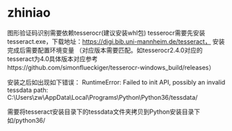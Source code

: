 # zhiniao

图形验证码识别需要依赖tesserocr(建议安装whl包)
tesserocr需要先安装tesseract.exe，下载地址：https://digi.bib.uni-mannheim.de/tesseract，
安装完成后需要配置环境变量
（对应版本需要匹配。如tesserocr2.4.0对应的tesseract为4.0具体版本对应参考https://github.com/simonflueckiger/tesserocr-windows_build/releases）

安装之后如出现如下错误：
RuntimeError: Failed to init API, possibly an invalid tessdata path: C:\Users\zw\AppData\Local\Programs\Python\Python36\/tessdata/

需要将tesseract安装目录下的tessdata文件夹拷贝到Python安装目录下 如/python36/
